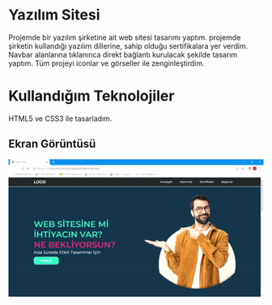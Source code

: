 <h1> Yazılım Sitesi </h1>

Projemde bir yazılım şirketine ait web sitesi tasarımı yaptım.
projemde şirketin kullandığı yazılım dillerine, sahip olduğu sertifikalara yer verdim.
Navbar alanlarına tıklanınca direkt bağlantı kurulacak şekilde tasarım yaptım.
Tüm projeyi iconlar ve görseller ile zenginleştirdim.

<h1> Kullandığım Teknolojiler </h1>
HTML5 ve CSS3 ile tasarladım.

<h2> Ekran Görüntüsü </h2>

![](ezgif.com-video-to-gif.gif)